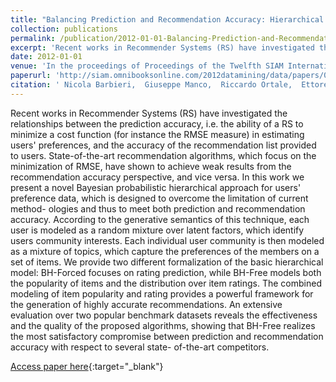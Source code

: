 ```yaml
---
title: "Balancing Prediction and Recommendation Accuracy: Hierarchical Latent Factors for Preference Data"
collection: publications
permalink: /publication/2012-01-01-Balancing-Prediction-and-Recommendation-Accuracy-Hierarchical-Latent-Factors-for-Preference-Data
excerpt: 'Recent works in Recommender Systems (RS) have investigated the relationships between the prediction accuracy, i.e. the ability of a RS to minimize a cost function (for instance the RMSE measure) in estimating users&apos; preferences, and the accuracy of the recommendation list provided to users. State-of-the-art recommendation algorithms, which focus on the minimization of RMSE, have shown to achieve weak results from the recommendation accuracy perspective, and vice versa. In this work we present a novel Bayesian probabilistic hierarchical approach for users&apos; preference data, which is designed to overcome the limitation of current method- ologies and thus to meet both prediction and recommendation accuracy. According to the generative semantics of this technique, each user is modeled as a random mixture over latent factors, which identify users community interests. Each individual user community is then modeled as a mixture of topics, which capture the preferences of the members on a set of items. We provide two different formalization of the basic hierarchical model: BH-Forced focuses on rating prediction, while BH-Free models both the popularity of items and the distribution over item ratings. The combined modeling of item popularity and rating provides a powerful framework for the generation of highly accurate recommendations. An extensive evaluation over two popular benchmark datasets reveals the effectiveness and the quality of the proposed algorithms, showing that BH-Free realizes the most satisfactory compromise between prediction and recommendation accuracy with respect to several state- of-the-art competitors.'
date: 2012-01-01
venue: 'In the proceedings of Proceedings of the Twelfth SIAM International Conference on Data Mining, Anaheim, California, USA, April 26-28, 2012'
paperurl: 'http://siam.omnibooksonline.com/2012datamining/data/papers/049.pdf'
citation: ' Nicola Barbieri,  Giuseppe Manco,  Riccardo Ortale,  Ettore Ritacco, &quot;Balancing Prediction and Recommendation Accuracy: Hierarchical Latent Factors for Preference Data.&quot; In the proceedings of Proceedings of the Twelfth SIAM International Conference on Data Mining, Anaheim, California, USA, April 26-28, 2012, 2012.'
---
```

Recent works in Recommender Systems (RS) have investigated the relationships between the prediction accuracy, i.e. the ability of a RS to minimize a cost function (for instance the RMSE measure) in estimating users&apos; preferences, and the accuracy of the recommendation list provided to users. State-of-the-art recommendation algorithms, which focus on the minimization of RMSE, have shown to achieve weak results from the recommendation accuracy perspective, and vice versa. In this work we present a novel Bayesian probabilistic hierarchical approach for users&apos; preference data, which is designed to overcome the limitation of current method- ologies and thus to meet both prediction and recommendation accuracy. According to the generative semantics of this technique, each user is modeled as a random mixture over latent factors, which identify users community interests. Each individual user community is then modeled as a mixture of topics, which capture the preferences of the members on a set of items. We provide two different formalization of the basic hierarchical model: BH-Forced focuses on rating prediction, while BH-Free models both the popularity of items and the distribution over item ratings. The combined modeling of item popularity and rating provides a powerful framework for the generation of highly accurate recommendations. An extensive evaluation over two popular benchmark datasets reveals the effectiveness and the quality of the proposed algorithms, showing that BH-Free realizes the most satisfactory compromise between prediction and recommendation accuracy with respect to several state- of-the-art competitors.

[Access paper here](http://siam.omnibooksonline.com/2012datamining/data/papers/049.pdf){:target="_blank"}
